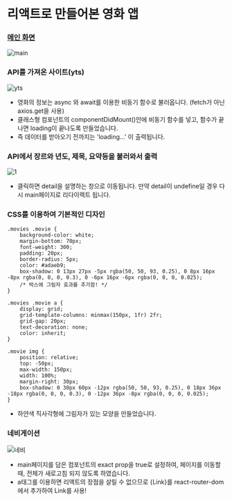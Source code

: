 # 리액트로 만들어본 영화 앱

### [메인 화면](http://hyosyung.github.io/hyosung_movie)
![main](https://user-images.githubusercontent.com/66842710/88022091-96c94980-cb69-11ea-8cf8-24a154398164.JPG)


### API를 가져온 사이트(yts)
![yts](https://user-images.githubusercontent.com/66842710/88022292-fd4e6780-cb69-11ea-8445-cdbca4420e0a.JPG)
+ 영화의 정보는 async 와 await를 이용한 비동기 함수로 불러옵니다. (fetch가 아닌 axios.get을 사용)
+ 클래스형 컴포넌트의 componentDidMount()안에 비동기 함수를 넣고, 함수가 끝나면 loading이 끝나도록 만들었습니다.
+ 즉 데이터를 받아오기 전까지는 'loading...' 이 출력됩니다.


### API에서 장르와 년도, 제목, 요약등을 불러와서 출력
![1](https://user-images.githubusercontent.com/66842710/88022391-22db7100-cb6a-11ea-833a-d643fda2b524.JPG)
+ 클릭하면 detail을 설명하는 창으로 이동됩니다. 만약 detail이 undefine일 경우 다시 main페이지로 리다이렉트 됩니다.


### CSS를 이용하여 기본적인 디자인
```
.movies .movie {
    background-color: white;
    margin-bottom: 70px;
    font-weight: 300;
    padding: 20px;
    border-radius: 5px;
    color: #adaeb9;
    box-shadow: 0 13px 27px -5px rgba(50, 50, 93, 0.25), 0 8px 16px -8px rgba(0, 0, 0, 0.3), 0 -6px 16px -6px rgba(0, 0, 0, 0.025);
    /* 박스에 그림자 효과를 추가함! */
}

.movies .movie a {
    display: grid;
    grid-template-columns: minmax(150px, 1fr) 2fr;
    grid-gap: 20px;
    text-decoration: none;
    color: inherit;
}

.movie img {
    position: relative;
    top: -50px;
    max-width: 150px;
    width: 100%;
    margin-right: 30px;
    box-shadow: 0 30px 60px -12px rgba(50, 50, 93, 0.25), 0 18px 36px -18px rgba(0, 0, 0, 0.3), 0 -12px 36px -8px rgba(0, 0, 0, 0.025);
}
```
+ 하얀색 직사각형에 그림자가 있는 모양을 만들었습니다.


### 네비게이션
![네비](https://user-images.githubusercontent.com/66842710/88022847-f6742480-cb6a-11ea-849a-c1accafd391c.JPG)
+ main페이지를 담은 컴포넌트의 exact prop을 true로 설정하여, 페이지를 이동할 때, 전체가 새로고침 되지 않도록 하였습니다.
+ a태그를 이용하면 리액트의 장점을 살릴 수 없으므로 {Link}를 react-router-dom에서 추가하여 Link를 사용!
